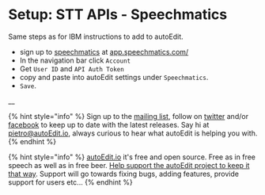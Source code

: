 # Setup: STT APIs - Speechmatics

Same steps as for IBM instructions to add to autoEdit.

* sign up to [speechmatics](https://app.speechmatics.com/login) at [app.speechmatics.com/](https://app.speechmatics.com)
* In the navigation bar click `Account`
* Get `User ID` and `API Auth Token`
* copy and paste into autoEdit settings under `Speechmatics`. 
* `Save`.

\_\_

{% hint style="info" %}
Sign up to the [mailing list](http://eepurl.com/cMzwSX), follow on [twitter](http://twitter.com/autoEdit2) and/or [facebook](https://www.facebook.com/autoEdit.io/) to keep up to date with the latest releases. Say hi at [pietro@autoEdit.io](mailto:pietro@autoEdit.io?Subject=Hello), always curious to hear what autoEdit is helping you with.
{% endhint %}

{% hint style="info" %}
[autoEdit.io](http://www.autoEdit.io) it's free and open source. Free as in free speech as well as in free beer. [Help support the autoEdit project to keep it that way](https://donorbox.org/c9762eef-0e08-468e-90cb-2d00643697f8?recurring=true). Support will go towards fixing bugs, adding features, provide support for users etc...
{% endhint %}



